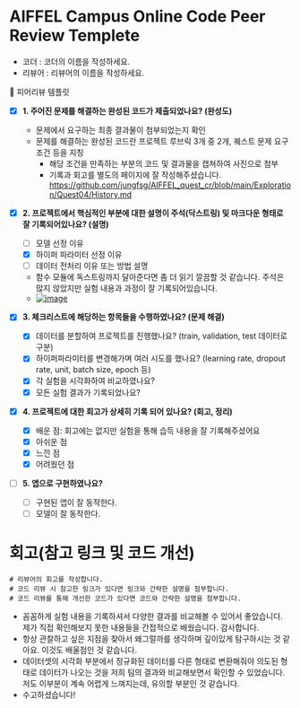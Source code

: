 # AIFFEL Campus Online Code Peer Review Templete
- 코더 : 코더의 이름을 작성하세요.
- 리뷰어 : 리뷰어의 이름을 작성하세요.


<aside>
🤔 피어리뷰 템플릿

- [x]  **1. 주어진 문제를 해결하는 완성된 코드가 제출되었나요? (완성도)**
    - 문제에서 요구하는 최종 결과물이 첨부되었는지 확인
    - 문제를 해결하는 완성된 코드란 프로젝트 루브릭 3개 중 2개, 
    퀘스트 문제 요구조건 등을 지칭
        - 해당 조건을 만족하는 부분의 코드 및 결과물을 캡쳐하여 사진으로 첨부
        - 기록과 회고를 별도의 페이지에 잘 작성해주셨습니다. https://github.com/jungfsg/AIFFEL_quest_cr/blob/main/Exploration/Quest04/History.md

- [x]  **2. 프로젝트에서 핵심적인 부분에 대한 설명이 주석(닥스트링) 및 마크다운 형태로 잘 기록되어있나요? (설명)**
    - [ ]  모델 선정 이유
    - [x]  하이퍼 파라미터 선정 이유
    - [ ]  데이터 전처리 이유 또는 방법 설명
    - 함수 모듈에 독스트링까지 달아준다면 좀 더 읽기 깔끔할 것 같습니다. 주석은 많지 않았지만 실험 내용과 과정이 잘 기록되어있습니다. 
    - [![image](https://github.com/user-attachments/assets/4948c704-6441-4a62-a40a-6d51fddc1676)](https://github.com/jungfsg/AIFFEL_quest_cr/blob/main/Exploration/Quest04/History.md)


- [x]  **3. 체크리스트에 해당하는 항목들을 수행하였나요? (문제 해결)**
    - [x]  데이터를 분할하여 프로젝트를 진행했나요? (train, validation, test 데이터로 구분)
    - [x]  하이퍼파라미터를 변경해가며 여러 시도를 했나요? (learning rate, dropout rate, unit, batch size, epoch 등)
    - [x]  각 실험을 시각화하여 비교하였나요?
    - [x]  모든 실험 결과가 기록되었나요?

- [x]  **4. 프로젝트에 대한 회고가 상세히 기록 되어 있나요? (회고, 정리)**
    - [x]  배운 점: 회고에는 없지만 실험을 통해 습득 내용을 잘 기록해주셨어요
    - [x]  아쉬운 점
    - [x]  느낀 점
    - [x]  어려웠던 점

- [ ]  **5.  앱으로 구현하였나요?**
    - [ ]  구현된 앱이 잘 동작한다.
    - [ ]  모델이 잘 동작한다.
</aside>

# 회고(참고 링크 및 코드 개선)
```
# 리뷰어의 회고를 작성합니다.
# 코드 리뷰 시 참고한 링크가 있다면 링크와 간략한 설명을 첨부합니다.
# 코드 리뷰를 통해 개선한 코드가 있다면 코드와 간략한 설명을 첨부합니다.
```
- 꼼꼼하게 실험 내용을 기록하셔서 다양한 결과를 비교해볼 수 있어서 좋았습니다. 제가 직접 확인해보지 못한 내용들을 간접적으로 배웠습니다. 감사합니다.
- 항상 관찰하고 싶은 지점을 찾아서 왜그럴까를 생각하며 깊이있게 탐구하시는 것 같아요. 이것도 배울점인 것 같습니다.
- 데이터셋의 시각화 부분에서 정규화된 데이터를 다른 형태로 변환해줘야 의도된 형태로 데이터가 나오는 것을 저희 팀의 결과와 비교해보면서 확인할 수 있었습니다. 저도 이부분이 계속 어렵게 느껴지는데, 유의할 부분인 것 같습니다.
- 수고하셨습니다! 
